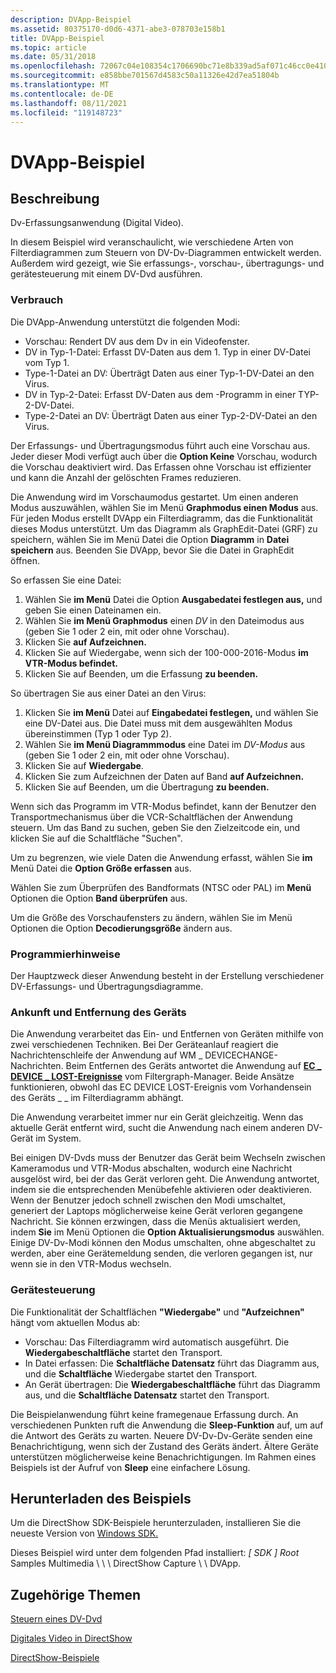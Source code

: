```yaml
---
description: DVApp-Beispiel
ms.assetid: 80375170-d0d6-4371-abe3-078703e158b1
title: DVApp-Beispiel
ms.topic: article
ms.date: 05/31/2018
ms.openlocfilehash: 72067c04e108354c1706690bc71e8b339ad5af071c46cc0e4102ae10e9a3643f
ms.sourcegitcommit: e858bbe701567d4583c50a11326e42d7ea51804b
ms.translationtype: MT
ms.contentlocale: de-DE
ms.lasthandoff: 08/11/2021
ms.locfileid: "119148723"
---
```

# <a name="dvapp-sample"></a>DVApp-Beispiel

## <a name="description"></a>Beschreibung

Dv-Erfassungsanwendung (Digital Video).

In diesem Beispiel wird veranschaulicht, wie verschiedene Arten von Filterdiagrammen zum Steuern von DV-Dv-Diagrammen entwickelt werden. Außerdem wird gezeigt, wie Sie erfassungs-, vorschau-, übertragungs- und gerätesteuerung mit einem DV-Dvd ausführen.

### <a name="usage"></a>Verbrauch

Die DVApp-Anwendung unterstützt die folgenden Modi:

-   Vorschau: Rendert DV aus dem Dv in ein Videofenster.
-   DV in Typ-1-Datei: Erfasst DV-Daten aus dem 1. Typ in einer DV-Datei vom Typ 1.
-   Type-1-Datei an DV: Überträgt Daten aus einer Typ-1-DV-Datei an den Virus.
-   DV in Typ-2-Datei: Erfasst DV-Daten aus dem -Programm in einer TYP-2-DV-Datei.
-   Type-2-Datei an DV: Überträgt Daten aus einer Typ-2-DV-Datei an den Virus.

Der Erfassungs- und Übertragungsmodus führt auch eine Vorschau aus. Jeder dieser Modi verfügt auch über die **Option Keine** Vorschau, wodurch die Vorschau deaktiviert wird. Das Erfassen ohne Vorschau ist effizienter und kann die Anzahl der gelöschten Frames reduzieren.

Die Anwendung wird im Vorschaumodus gestartet. Um einen anderen Modus auszuwählen, wählen Sie im Menü **Graphmodus einen Modus** aus. Für jeden Modus erstellt DVApp ein Filterdiagramm, das die Funktionalität dieses Modus unterstützt. Um das Diagramm als GraphEdit-Datei (GRF) zu speichern, wählen Sie im Menü Datei die Option **Diagramm** in **Datei speichern** aus. Beenden Sie DVApp, bevor Sie die Datei in GraphEdit öffnen.

So erfassen Sie eine Datei:

1.  Wählen Sie **im Menü** Datei die Option **Ausgabedatei festlegen aus,** und geben Sie einen Dateinamen ein.
2.  Wählen Sie **im Menü Graphmodus** einen *DV* in den Dateimodus aus (geben Sie 1 oder 2 ein, mit oder ohne Vorschau).
3.  Klicken Sie **auf Aufzeichnen.**
4.  Klicken Sie auf Wiedergabe, wenn sich der 100-000-2016-Modus **im VTR-Modus befindet.**
5.  Klicken Sie auf Beenden, um die Erfassung **zu beenden.**

So übertragen Sie aus einer Datei an den Virus:

1.  Klicken Sie **im Menü** Datei auf **Eingabedatei festlegen,** und wählen Sie eine DV-Datei aus. Die Datei muss mit dem ausgewählten Modus übereinstimmen (Typ 1 oder Typ 2).
2.  Wählen Sie **im Menü Diagrammmodus** eine Datei im *DV-Modus* aus (geben Sie 1 oder 2 ein, mit oder ohne Vorschau).
3.  Klicken Sie auf **Wiedergabe**.
4.  Klicken Sie zum Aufzeichnen der Daten auf Band **auf Aufzeichnen.**
5.  Klicken Sie auf Beenden, um die Übertragung **zu beenden.**

Wenn sich das Programm im VTR-Modus befindet, kann der Benutzer den Transportmechanismus über die VCR-Schaltflächen der Anwendung steuern. Um das Band zu suchen, geben Sie den Zielzeitcode ein, und klicken Sie auf die Schaltfläche "Suchen".

Um zu begrenzen, wie viele Daten die Anwendung erfasst, wählen Sie **im** Menü Datei die **Option Größe erfassen** aus.

Wählen Sie zum Überprüfen des Bandformats (NTSC oder PAL) im **Menü** Optionen die Option **Band überprüfen** aus.

Um die Größe des Vorschaufensters zu ändern,  wählen Sie im Menü Optionen die Option **Decodierungsgröße** ändern aus.

### <a name="programming-notes"></a>Programmierhinweise

Der Hauptzweck dieser Anwendung besteht in der Erstellung verschiedener DV-Erfassungs- und Übertragungsdiagramme.

### <a name="device-arrival-and-removal"></a>Ankunft und Entfernung des Geräts

Die Anwendung verarbeitet das Ein- und Entfernen von Geräten mithilfe von zwei verschiedenen Techniken. Bei Der Geräteanlauf reagiert die Nachrichtenschleife der Anwendung auf WM \_ DEVICECHANGE-Nachrichten. Beim Entfernen des Geräts antwortet die Anwendung auf [**EC \_ DEVICE \_ LOST-Ereignisse**](ec-device-lost.md) vom Filtergraph-Manager. Beide Ansätze funktionieren, obwohl das EC DEVICE LOST-Ereignis vom Vorhandensein des Geräts \_ \_ im Filterdiagramm abhängt.

Die Anwendung verarbeitet immer nur ein Gerät gleichzeitig. Wenn das aktuelle Gerät entfernt wird, sucht die Anwendung nach einem anderen DV-Gerät im System.

Bei einigen DV-Dvds muss der Benutzer das Gerät beim Wechseln zwischen Kameramodus und VTR-Modus abschalten, wodurch eine Nachricht ausgelöst wird, bei der das Gerät verloren geht. Die Anwendung antwortet, indem sie die entsprechenden Menübefehle aktivieren oder deaktivieren. Wenn der Benutzer jedoch schnell zwischen den Modi umschaltet, generiert der Laptops möglicherweise keine Gerät verloren gegangene Nachricht. Sie können erzwingen, dass die Menüs aktualisiert werden, indem **Sie** im Menü Optionen die **Option Aktualisierungsmodus** auswählen. Einige DV-Dv-Modi können den Modus umschalten, ohne abgeschaltet zu werden, aber eine Gerätemeldung senden, die verloren gegangen ist, nur wenn sie in den VTR-Modus wechseln.

### <a name="device-control"></a>Gerätesteuerung

Die Funktionalität der Schaltflächen **"Wiedergabe"** und **"Aufzeichnen"** hängt vom aktuellen Modus ab:

-   Vorschau: Das Filterdiagramm wird automatisch ausgeführt. Die **Wiedergabeschaltfläche** startet den Transport.
-   In Datei erfassen: Die **Schaltfläche Datensatz** führt das Diagramm aus, und die **Schaltfläche** Wiedergabe startet den Transport.
-   An Gerät übertragen: Die **Wiedergabeschaltfläche** führt das Diagramm aus, und die **Schaltfläche Datensatz** startet den Transport.

Die Beispielanwendung führt keine framegenaue Erfassung durch. An verschiedenen Punkten ruft die Anwendung die **Sleep-Funktion** auf, um auf die Antwort des Geräts zu warten. Neuere DV-Dv-Dv-Geräte senden eine Benachrichtigung, wenn sich der Zustand des Geräts ändert. Ältere Geräte unterstützen möglicherweise keine Benachrichtigungen. Im Rahmen eines Beispiels ist der Aufruf von **Sleep** eine einfachere Lösung.

## <a name="downloading-the-sample"></a>Herunterladen des Beispiels

Um die DirectShow SDK-Beispiele herunterzuladen, installieren Sie die neueste Version von [Windows SDK.](https://msdn.microsoft.com/windowsvista/bb980924.aspx)

Dieses Beispiel wird unter dem folgenden Pfad installiert: *\[ SDK \] Root* Samples Multimedia \\ \\ \\ DirectShow Capture \\ \\ DVApp.

## <a name="related-topics"></a>Zugehörige Themen

<dl> <dt>

[Steuern eines DV-Dvd](controlling-a-dv-camcorder.md)
</dt> <dt>

[Digitales Video in DirectShow](digital-video-in-directshow.md)
</dt> <dt>

[DirectShow-Beispiele](directshow-samples.md)
</dt> </dl>

 

 



